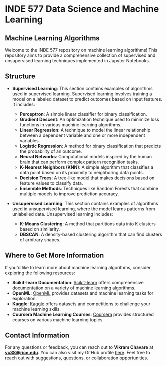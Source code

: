 # INDE 577 Data Science and Machine Learning
## Machine Learning Algorithms

Welcome to the INDE 577 repository on machine learning algorithms! This repository aims to provide a comprehensive collection of supervised and unsupervised learning techniques implemented in Jupyter Notebooks.

## Structure
- **Supervised Learning**: This section contains examples of algorithms used in supervised learning. Supervised learning involves training a model on a labeled dataset to predict outcomes based on input features. It includes:
  - **Perceptron**: A simple linear classifier for binary classification.
  - **Gradient Descent**: An optimization technique used to minimize loss functions in various machine learning algorithms.
  - **Linear Regression**: A technique to model the linear relationship between a dependent variable and one or more independent variables.
  - **Logistic Regression**: A method for binary classification that predicts the probability of an outcome.
  - **Neural Networks**: Computational models inspired by the human brain that can perform complex pattern recognition tasks.
  - **K-Nearest Neighbors (KNN)**: A simple algorithm that classifies a data point based on its proximity to neighboring data points.
  - **Decision Trees**: A tree-like model that makes decisions based on feature values to classify data.
  - **Ensemble Methods**: Techniques like Random Forests that combine multiple models to improve prediction accuracy.

- **Unsupervised Learning**: This section contains examples of algorithms used in unsupervised learning, where the model learns patterns from unlabelled data. Unsupervised learning includes:
  - **K-Means Clustering**: A method that partitions data into K clusters based on similarity.
  - **DBSCAN**: A density-based clustering algorithm that can find clusters of arbitrary shapes.

## Where to Get More Information
If you'd like to learn more about machine learning algorithms, consider exploring the following resources:
- **Scikit-learn Documentation**: [Scikit-learn](https://scikit-learn.org/stable/) offers comprehensive documentation on a variety of machine learning algorithms.
- **OpenML**: [OpenML](https://www.openml.org/) provides datasets and machine learning tasks for exploration.
- **Kaggle**: [Kaggle](https://www.kaggle.com/) offers datasets and competitions to challenge your machine learning skills.
- **Coursera Machine Learning Courses**: [Coursera](https://www.coursera.org/specializations/machine-learning) provides structured courses on various machine learning topics.

## Contact Information
For any questions or feedback, you can reach out to **Vikram Chavare** at **vc38@rice.edu**. You can also visit my GitHub profile [here](https://github.com/Vikram729). Feel free to reach out with suggestions, questions, or collaboration opportunities.
